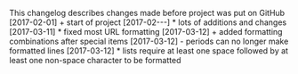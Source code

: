 This changelog describes changes made before project was put on GitHub
[2017-02-01] + start of project
[2017-02---] * lots of additions and changes
[2017-03-11] * fixed most URL formatting
[2017-03-12] + added formatting combinations after special items
[2017-03-12] - periods can no longer make formatted lines
[2017-03-12] * lists require at least one space followed by at least one non-space character to be formatted